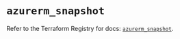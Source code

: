 # `azurerm_snapshot`

Refer to the Terraform Registry for docs: [`azurerm_snapshot`](https://registry.terraform.io/providers/hashicorp/azurerm/4.42.0/docs/resources/snapshot).
